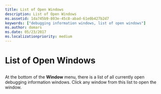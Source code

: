 ```yaml
---
title: List of Open Windows
description: List of Open Windows
ms.assetid: 1da745b9-803e-45c8-abad-61e0b427b2d7
keywords: ["debugging information windows, list of open windows"]
ms.author: domars
ms.date: 05/23/2017
ms.localizationpriority: medium
---
```


# List of Open Windows


## <span id="ddk_list_of_open_windows_dbg"></span><span id="DDK_LIST_OF_OPEN_WINDOWS_DBG"></span>


At the bottom of the **Window** menu, there is a list of all currently open debugging information windows. Click any window from this list to open the window.

 

 





